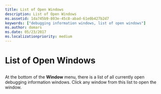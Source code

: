 ```yaml
---
title: List of Open Windows
description: List of Open Windows
ms.assetid: 1da745b9-803e-45c8-abad-61e0b427b2d7
keywords: ["debugging information windows, list of open windows"]
ms.author: domars
ms.date: 05/23/2017
ms.localizationpriority: medium
---
```


# List of Open Windows


## <span id="ddk_list_of_open_windows_dbg"></span><span id="DDK_LIST_OF_OPEN_WINDOWS_DBG"></span>


At the bottom of the **Window** menu, there is a list of all currently open debugging information windows. Click any window from this list to open the window.

 

 





